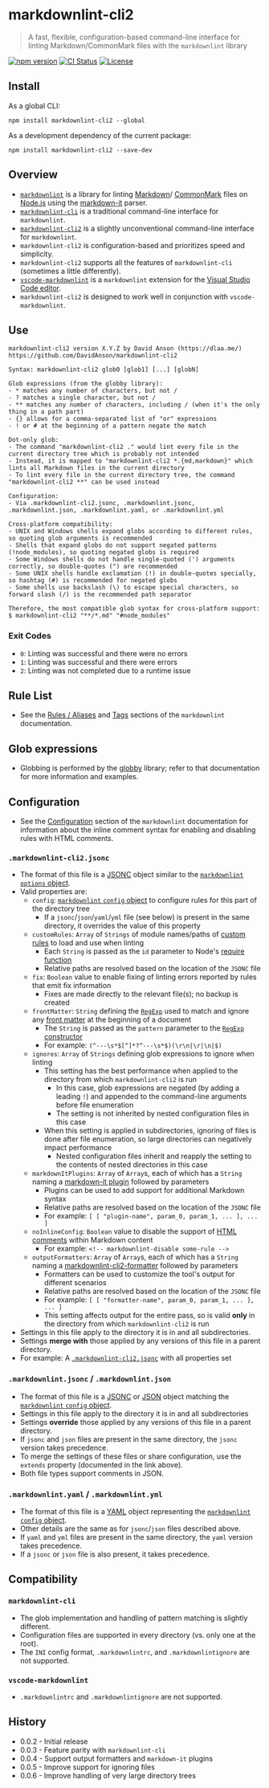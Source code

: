 # markdownlint-cli2

> A fast, flexible, configuration-based command-line interface for linting
> Markdown/CommonMark files with the `markdownlint` library

[![npm version][npm-image]][npm-url]
[![CI Status][ci-image]][ci-url]
[![License][license-image]][license-url]

## Install

As a global CLI:

```shell
npm install markdownlint-cli2 --global
```

As a development dependency of the current package:

```shell
npm install markdownlint-cli2 --save-dev
```

## Overview

- [`markdownlint`][markdownlint] is a library for linting [Markdown][markdown]/
  [CommonMark][commonmark] files on [Node.js][nodejs] using the
  [markdown-it][markdown-it] parser.
- [`markdownlint-cli`][markdownlint-cli] is a traditional command-line interface
  for `markdownlint`.
- [`markdownlint-cli2`][markdownlint-cli2] is a slightly unconventional
  command-line interface for `markdownlint`.
- `markdownlint-cli2` is configuration-based and prioritizes speed and
  simplicity.
- `markdownlint-cli2` supports all the features of `markdownlint-cli` (sometimes
  a little differently).
- [`vscode-markdownlint`][vscode-markdownlint] is a `markdownlint` extension for
  the [Visual Studio Code editor][vscode].
- `markdownlint-cli2` is designed to work well in conjunction with
  `vscode-markdownlint`.

## Use

```text
markdownlint-cli2 version X.Y.Z by David Anson (https://dlaa.me/)
https://github.com/DavidAnson/markdownlint-cli2

Syntax: markdownlint-cli2 glob0 [glob1] [...] [globN]

Glob expressions (from the globby library):
- * matches any number of characters, but not /
- ? matches a single character, but not /
- ** matches any number of characters, including / (when it's the only thing in a path part)
- {} allows for a comma-separated list of "or" expressions
- ! or # at the beginning of a pattern negate the match

Dot-only glob:
- The command "markdownlint-cli2 ." would lint every file in the current directory tree which is probably not intended
- Instead, it is mapped to "markdownlint-cli2 *.{md,markdown}" which lints all Markdown files in the current directory
- To lint every file in the current directory tree, the command "markdownlint-cli2 **" can be used instead

Configuration:
- Via .markdownlint-cli2.jsonc, .markdownlint.jsonc, .markdownlint.json, .markdownlint.yaml, or .markdownlint.yml

Cross-platform compatibility:
- UNIX and Windows shells expand globs according to different rules, so quoting glob arguments is recommended
- Shells that expand globs do not support negated patterns (!node_modules), so quoting negated globs is required
- Some Windows shells do not handle single-quoted (') arguments correctly, so double-quotes (") are recommended
- Some UNIX shells handle exclamation (!) in double-quotes specially, so hashtag (#) is recommended for negated globs
- Some shells use backslash (\) to escape special characters, so forward slash (/) is the recommended path separator

Therefore, the most compatible glob syntax for cross-platform support:
$ markdownlint-cli2 "**/*.md" "#node_modules"
```

### Exit Codes

- `0`: Linting was successful and there were no errors
- `1`: Linting was successful and there were errors
- `2`: Linting was not completed due to a runtime issue

## Rule List

- See the [Rules / Aliases][markdownlint-rules-aliases] and
  [Tags][markdownlint-rules-tags] sections of the `markdownlint` documentation.

## Glob expressions

- Globbing is performed by the [globby][globby] library; refer to that
  documentation for more information and examples.

## Configuration

- See the [Configuration][markdownlint-configuration] section of the
  `markdownlint` documentation for information about the inline comment syntax
  for enabling and disabling rules with HTML comments.

### `.markdownlint-cli2.jsonc`

- The format of this file is a [JSONC][jsonc] object similar to the
  [`markdownlint` `options` object][markdownlint-options].
- Valid properties are:
  - `config`: [`markdownlint` `config` object][markdownlint-config] to configure
    rules for this part of the directory tree
    - If a `jsonc`/`json`/`yaml`/`yml` file (see below) is present in the same
      directory, it overrides the value of this property
  - `customRules`: `Array` of `Strings` of module names/paths of
    [custom rules][markdownlint-custom-rules] to load and use when linting
    - Each `String` is passed as the `id` parameter to Node's
      [require function][nodejs-require]
    - Relative paths are resolved based on the location of the `JSONC` file
  - `fix`: `Boolean` value to enable fixing of linting errors reported by rules
    that emit fix information
    - Fixes are made directly to the relevant file(s); no backup is created
  - `frontMatter`: `String` defining the [`RegExp`][regexp] used to match and
    ignore any [front matter][front-matter] at the beginning of a document
    - The `String` is passed as the `pattern` parameter to the
      [`RegExp` constructor][regexp-constructor]
    - For example: `(^---\s*$[^]*?^---\s*$)(\r\n|\r|\n|$)`
  - `ignores`: `Array` of `Strings` defining glob expressions to ignore when
    linting
    - This setting has the best performance when applied to the directory from
      which `markdownlint-cli2` is run
      - In this case, glob expressions are negated (by adding a leading `!`) and
        appended to the command-line arguments before file enumeration
      - The setting is not inherited by nested configuration files in this case
    - When this setting is applied in subdirectories, ignoring of files is done
      after file enumeration, so large directories can negatively impact
      performance
      - Nested configuration files inherit and reapply the setting to the
        contents of nested directories in this case
  - `markdownItPlugins`: `Array` of `Array`s, each of which has a `String`
    naming a [markdown-it plugin][markdown-it-plugins] followed by parameters
    - Plugins can be used to add support for additional Markdown syntax
    - Relative paths are resolved based on the location of the `JSONC` file
    - For example: `[ [ "plugin-name", param_0, param_1, ... ], ... ]`
  - `noInlineConfig`: `Boolean` value to disable the support of
    [HTML comments][html-comment] within Markdown content
    - For example: `<!-- markdownlint-disable some-rule -->`
  - `outputFormatters`: `Array` of `Array`s, each of which has a `String`
    naming a [markdownlint-cli2-formatter][markdownlint-cli2-formatter] followed
      by parameters
    - Formatters can be used to customize the tool's output for different
      scenarios
    - Relative paths are resolved based on the location of the `JSONC` file
    - For example: `[ [ "formatter-name", param_0, param_1, ... ], ... ]`
    - This setting affects output for the entire pass, so is valid **only** in
      the directory from which `markdownlint-cli2` is run
- Settings in this file apply to the directory it is in and all subdirectories.
- Settings **merge with** those applied by any versions of this file in a parent
  directory.
- For example: A [`.markdownlint-cli2.jsonc`][markdownlint-cli2-jsonc] with all
  properties set

### `.markdownlint.jsonc` / `.markdownlint.json`

- The format of this file is a [JSONC][jsonc] or [JSON][json] object matching
  the [`markdownlint` `config` object][markdownlint-config].
- Settings in this file apply to the directory it is in and all subdirectories
- Settings **override** those applied by any versions of this file in a parent
  directory.
- If `jsonc` and `json` files are present in the same directory, the `jsonc`
  version takes precedence.
- To merge the settings of these files or share configuration, use the `extends`
  property (documented in the link above).
- Both file types support comments in JSON.

### `.markdownlint.yaml` / `.markdownlint.yml`

- The format of this file is a [YAML][yaml] object representing the
  [`markdownlint` `config` object][markdownlint-config].
- Other details are the same as for `jsonc`/`json` files described above.
- If `yaml` and `yml` files are present in the same directory, the `yaml`
  version takes precedence.
- If a `jsonc` or `json` file is also present, it takes precedence.

## Compatibility

### `markdownlint-cli`

- The glob implementation and handling of pattern matching is slightly
  different.
- Configuration files are supported in every directory (vs. only one at the
  root).
- The `INI` config format, `.markdownlintrc`, and `.markdownlintignore` are not
  supported.

### `vscode-markdownlint`

- `.markdownlintrc` and `.markdownlintignore` are not supported.

## History

- 0.0.2 - Initial release
- 0.0.3 - Feature parity with `markdownlint-cli`
- 0.0.4 - Support output formatters and `markdown-it` plugins
- 0.0.5 - Improve support for ignoring files
- 0.0.6 - Improve handling of very large directory trees

<!-- markdownlint-disable line-length -->

[ci-image]: https://github.com/DavidAnson/markdownlint-cli2/workflows/CI/badge.svg?branch=main
[ci-url]: https://github.com/DavidAnson/markdownlint-cli2/actions?query=branch%3Amain
[commonmark]: https://commonmark.org/
[front-matter]: https://jekyllrb.com/docs/frontmatter/
[globby]: https://www.npmjs.com/package/globby
[html-comment]: https://developer.mozilla.org/en-US/docs/Learn/HTML/Introduction_to_HTML/Getting_started
[json]: https://wikipedia.org/wiki/JSON
[jsonc]: https://code.visualstudio.com/Docs/languages/json#_json-with-comments
[license-image]: https://img.shields.io/npm/l/markdownlint-cli2.svg
[license-url]: https://opensource.org/licenses/MIT
[markdown]: https://wikipedia.org/wiki/Markdown
[markdown-it]: https://www.npmjs.com/package/markdown-it
[markdown-it-plugins]: https://www.npmjs.com/search?q=keywords:markdown-it-plugin
[markdownlint]: https://github.com/DavidAnson/markdownlint
[markdownlint-config]: https://github.com/DavidAnson/markdownlint/blob/main/README.md#optionsconfig
[markdownlint-configuration]: https://github.com/DavidAnson/markdownlint/blob/main/README.md#configuration
[markdownlint-custom-rules]: https://github.com/DavidAnson/markdownlint/blob/main/doc/CustomRules.md
[markdownlint-options]: https://github.com/DavidAnson/markdownlint/blob/main/README.md#options
[markdownlint-rules-aliases]: https://github.com/DavidAnson/markdownlint/blob/main/README.md#rules--aliases
[markdownlint-rules-tags]: https://github.com/DavidAnson/markdownlint/blob/main/README.md#tags
[markdownlint-cli]: https://github.com/igorshubovych/markdownlint-cli
[markdownlint-cli2]: https://github.com/DavidAnson/markdownlint-cli2
[markdownlint-cli2-formatter]: https://www.npmjs.com/search?q=keywords:markdownlint-cli2-formatter
[markdownlint-cli2-jsonc]: test/markdownlint-cli2-jsonc-example/.markdownlint-cli2.jsonc
[nodejs]: https://nodejs.org/
[nodejs-require]: https://nodejs.org/api/modules.html#modules_require_id
[npm-image]: https://img.shields.io/npm/v/markdownlint-cli2.svg
[npm-url]: https://www.npmjs.com/package/markdownlint-cli2
[regexp]: https://developer.mozilla.org/en-US/docs/Web/JavaScript/Reference/Global_Objects/RegExp
[regexp-constructor]: https://developer.mozilla.org/en-US/docs/Web/JavaScript/Reference/Global_Objects/RegExp/RegExp
[vscode]: https://code.visualstudio.com/
[vscode-markdownlint]: https://marketplace.visualstudio.com/items/DavidAnson.vscode-markdownlint
[yaml]: https://wikipedia.org/wiki/YAML
